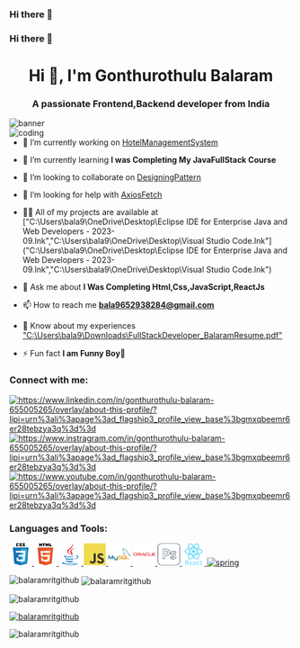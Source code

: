 ### Hi there 👋
### Hi there 👋
<h1 align="center">Hi 👋, I'm Gonthurothulu Balaram</h1>
<h3 align="center">A passionate Frontend,Backend developer from India</h3>

<img src="https://user-images.githubusercontent.com/74038190/219923809-b86dc415-a0c2-4a38-bc88-ad6cf06395a8.gif" alt="banner">

<img src="https://user-images.githubusercontent.com/74038190/229223263-cf2e4b07-2615-4f87-9c38-e37600f8381a.gif" alt="coding" align="right" width="600px" >

- 🔭 I’m currently working on [HotelManagementSystem]("C:\Users\bala9\Downloads\demo\HotelManagementSystem")

- 🌱 I’m currently learning **I was Completing My JavaFullStack Course**

- 👯 I’m looking to collaborate on [DesigningPattern](C:\Users\bala9\OneDrive\Desktop\watch-react\src\DesigningPattern.html)

- 🤝 I’m looking for help with [AxiosFetch](C:\Users\bala9\OneDrive\Desktop\watch-react\src\AxiosFetch.jsx)

- 👨‍💻 All of my projects are available at ["C:\Users\bala9\OneDrive\Desktop\Eclipse IDE for Enterprise Java and Web Developers - 2023-09.lnk","C:\Users\bala9\OneDrive\Desktop\Visual Studio Code.lnk"]("C:\Users\bala9\OneDrive\Desktop\Eclipse IDE for Enterprise Java and Web Developers - 2023-09.lnk","C:\Users\bala9\OneDrive\Desktop\Visual Studio Code.lnk")

- 💬 Ask me about **I Was Completing Html,Css,JavaScript,ReactJs**

- 📫 How to reach me **bala9652938284@gmail.com**

- 📄 Know about my experiences ["C:\Users\bala9\Downloads\FullStackDeveloper_BalaramResume.pdf"]("C:\Users\bala9\Downloads\FullStackDeveloper_BalaramResume.pdf")

- ⚡ Fun fact **I am Funny Boy🙂**

<h3 align="left">Connect with me:</h3>
<p align="left">
<a href="https://linkedin.com/in/https://www.linkedin.com/in/gonthurothulu-balaram-655005265/overlay/about-this-profile/?lipi=urn%3ali%3apage%3ad_flagship3_profile_view_base%3bgmxqbeemr6er28tebzya3q%3d%3d" target="blank"><img align="center" src="https://raw.githubusercontent.com/rahuldkjain/github-profile-readme-generator/master/src/images/icons/Social/linked-in-alt.svg" alt="https://www.linkedin.com/in/gonthurothulu-balaram-655005265/overlay/about-this-profile/?lipi=urn%3ali%3apage%3ad_flagship3_profile_view_base%3bgmxqbeemr6er28tebzya3q%3d%3d" height="30" width="40" /></a>
<a href="https://instagram.com/https://www.instragram.com/in/gonthurothulu-balaram-655005265/overlay/about-this-profile/?lipi=urn%3ali%3apage%3ad_flagship3_profile_view_base%3bgmxqbeemr6er28tebzya3q%3d%3d" target="blank"><img align="center" src="https://raw.githubusercontent.com/rahuldkjain/github-profile-readme-generator/master/src/images/icons/Social/instagram.svg" alt="https://www.instragram.com/in/gonthurothulu-balaram-655005265/overlay/about-this-profile/?lipi=urn%3ali%3apage%3ad_flagship3_profile_view_base%3bgmxqbeemr6er28tebzya3q%3d%3d" height="30" width="40" /></a>
<a href="https://www.youtube.com/c/https://www.youtube.com/in/gonthurothulu-balaram-655005265/overlay/about-this-profile/?lipi=urn%3ali%3apage%3ad_flagship3_profile_view_base%3bgmxqbeemr6er28tebzya3q%3d%3d" target="blank"><img align="center" src="https://raw.githubusercontent.com/rahuldkjain/github-profile-readme-generator/master/src/images/icons/Social/youtube.svg" alt="https://www.youtube.com/in/gonthurothulu-balaram-655005265/overlay/about-this-profile/?lipi=urn%3ali%3apage%3ad_flagship3_profile_view_base%3bgmxqbeemr6er28tebzya3q%3d%3d" height="30" width="40" /></a>
</p>

<h3 align="left">Languages and Tools:</h3>
<p align="left"> <a href="https://www.w3schools.com/css/" target="_blank" rel="noreferrer"> <img src="https://raw.githubusercontent.com/devicons/devicon/master/icons/css3/css3-original-wordmark.svg" alt="css3" width="40" height="40"/> </a> <a href="https://www.w3.org/html/" target="_blank" rel="noreferrer"> <img src="https://raw.githubusercontent.com/devicons/devicon/master/icons/html5/html5-original-wordmark.svg" alt="html5" width="40" height="40"/> </a> <a href="https://www.java.com" target="_blank" rel="noreferrer"> <img src="https://raw.githubusercontent.com/devicons/devicon/master/icons/java/java-original.svg" alt="java" width="40" height="40"/> </a> <a href="https://developer.mozilla.org/en-US/docs/Web/JavaScript" target="_blank" rel="noreferrer"> <img src="https://raw.githubusercontent.com/devicons/devicon/master/icons/javascript/javascript-original.svg" alt="javascript" width="40" height="40"/> </a> <a href="https://www.mysql.com/" target="_blank" rel="noreferrer"> <img src="https://raw.githubusercontent.com/devicons/devicon/master/icons/mysql/mysql-original-wordmark.svg" alt="mysql" width="40" height="40"/> </a> <a href="https://www.oracle.com/" target="_blank" rel="noreferrer"> <img src="https://raw.githubusercontent.com/devicons/devicon/master/icons/oracle/oracle-original.svg" alt="oracle" width="40" height="40"/> </a> <a href="https://www.photoshop.com/en" target="_blank" rel="noreferrer"> <img src="https://raw.githubusercontent.com/devicons/devicon/master/icons/photoshop/photoshop-line.svg" alt="photoshop" width="40" height="40"/> </a> <a href="https://reactjs.org/" target="_blank" rel="noreferrer"> <img src="https://raw.githubusercontent.com/devicons/devicon/master/icons/react/react-original-wordmark.svg" alt="react" width="40" height="40"/> </a> <a href="https://spring.io/" target="_blank" rel="noreferrer"> <img src="https://www.vectorlogo.zone/logos/springio/springio-icon.svg" alt="spring" width="40" height="40"/> </a> </p>

<p><img align="left" src="https://github-readme-stats.vercel.app/api/top-langs?username=balaramritgithub&show_icons=true&locale=en&layout=compact" alt="balaramritgithub" /></p>

<p>&nbsp;<img align="center" src="https://github-readme-stats.vercel.app/api?username=balaramritgithub&show_icons=true&locale=en" alt="balaramritgithub" /></p>

<p><img align="center" src="https://github-readme-streak-stats.herokuapp.com/?user=balaramritgithub&" alt="balaramritgithub" /></p>

<p align="left"> <a href="https://github.com/ryo-ma/github-profile-trophy"><img src="https://github-profile-trophy.vercel.app/?username=balaramritgithub" alt="balaramritgithub" /></a> </p>

<p align="left"> <img src="https://komarev.com/ghpvc/?username=balaramritgithub&label=Profile%20views&color=0e75b6&style=flat" alt="balaramritgithub" /> </p>


